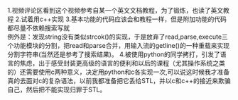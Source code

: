 1.视频评论区看到这个视频参考自某一个英文文档教程，为了锻炼，也读了英文教程
2.试着用c++实现
3.基本功能的代码应该会和教程一样，但是附加功能的代码都尽量不依赖搜索写就      
  例外是：发现string没有类似strcok()的实现，于是放弃了read,parse,execute三个功能模块的分割，把read和parse合并，用输入流的getline()的一种重载来实现分割字符串(当然还是参考了搜索结果)。
4.被使用python的同学拷打，引发了语言的焦虑，出于感受封装更高级的语言的便利和以后的课程（尤其操作系统之类的）还需要使用c两种意义，决定用python和c各实现一次,可以说这时候我才准备真的去面对c的复杂语法，以前我都准备把它丢给STL，并以c和c++的接近来欺骗自己，然后把不能实现归罪于STL。